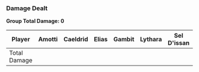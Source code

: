 ### Damage Dealt

**Group Total Damage: 0**

| Player       | Amotti      | Caeldrid    | Elias    | Gambit     | Lythara    | Sel D'issan    | Wild Bill |
| ------------ | ----------- | ----------- | ---------| ---------- | ---------- | -------------- | --------- |
| Total Damage |             |             |          |            |            |                |			 |
